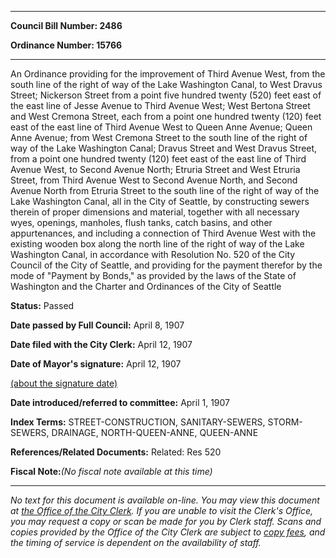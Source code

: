 

********

**Council Bill Number: 2486**
   
**Ordinance Number: 15766**
********

 An Ordinance providing for the improvement of Third Avenue West, from the south line of the right of way of the Lake Washington Canal, to West Dravus Street; Nickerson Street from a point five hundred twenty (520) feet east of the east line of Jesse Avenue to Third Avenue West; West Bertona Street and West Cremona Street, each from a point one hundred twenty (120) feet east of the east line of Third Avenue West to Queen Anne Avenue; Queen Anne Avenue; from West Cremona Street to the south line of the right of way of the Lake Washington Canal; Dravus Street and West Dravus Street, from a point one hundred twenty (120) feet east of the east line of Third Avenue West, to Second Avenue North; Etruria Street and West Etruria Street, from Third Avenue West to Second Avenue North, and Second Avenue North from Etruria Street to the south line of the right of way of the Lake Washington Canal, all in the City of Seattle, by constructing sewers therein of proper dimensions and material, together with all necessary wyes, openings, manholes, flush tanks, catch basins, and other appurtenances, and including a connection of Third Avenue West with the existing wooden box along the north line of the right of way of the Lake Washington Canal, in accordance with Resolution No. 520 of the City Council of the City of Seattle, and providing for the payment therefor by the mode of "Payment by Bonds," as provided by the laws of the State of Washington and the Charter and Ordinances of the City of Seattle

**Status:** Passed
   
**Date passed by Full Council:** April 8, 1907
   
**Date filed with the City Clerk:** April 12, 1907
   
**Date of Mayor's signature:** April 12, 1907
   
[(about the signature date)](/~public/approvaldate.htm)
   
   
   
**Date introduced/referred to committee:** April 1, 1907
   
   
**Index Terms:** STREET-CONSTRUCTION, SANITARY-SEWERS, STORM-SEWERS, DRAINAGE, NORTH-QUEEN-ANNE, QUEEN-ANNE

**References/Related Documents:** Related: Res 520

**Fiscal Note:**_(No fiscal note available at this time)_
********

_No text for this document is available on-line. You may view this document at [the Office of the City Clerk](http://www.seattle.gov/leg/clerk/contactUs.htm). If you are unable to visit the Clerk's Office, you may request a copy or scan be made for you by Clerk staff. Scans and copies provided by the Office of the City Clerk are subject to [copy fees](http://clerk.seattle.gov/~public/clerkfees.htm), and the timing of service is dependent on the availability of staff._

